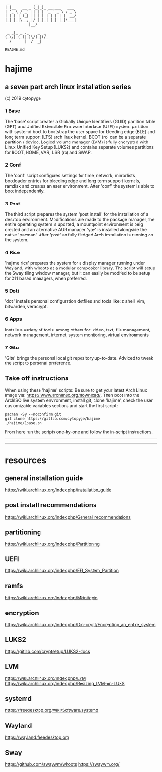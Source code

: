 ```
 _            _ _                
| |__   __ _ (_|_)_ __ ___   ___ 
| '_ \ / _` || | | '_ ` _ \ / _ \
| | | | (_| || | | | | | | |  __/
|_| |_|\__,_|/ |_|_| |_| |_|\___|
           |__/ 

 _ _|_ _ ._    _  _  
(_\/|_(_)|_)\/(_|(/_ 
  /      |  /  _|    

README.md
```
# hajime
## a seven part arch linux installation series
(c) 2019 cytopyge

### 1  Base
The 'base' script creates a Globally Unique Identifiers (GUID) partition table (GPT) and Unified Extensible Firmware Interface (UEFI) system partition with systemd boot to bootstrap the user space for bleeding edge (BLE) and long term support (LTS) arch linux kernel. BOOT (ro) can be a separate partition / device. Logical volume manager (LVM) is fully encrypted with Linux Unified Key Setup (LUKS2) and contains separate volumes partitions for ROOT, HOME, VAR, USR (ro) and SWAP.

### 2  Conf
The 'conf' script configures settings for time, network, mirrorlists, bootloader entries for bleeding edge and long term support kernels, ramdisk and creates an user environment. After 'conf' the system is able to boot independently.

### 3  Post
The third script prepares the system 'post install' for the installation of a desktop environment. Modifications are made to the package manager, the entire operating system is updated, a mountpoint environment is beig created and an alternative AUR manager 'yay' is installed alongside the native 'pacman'. After 'post' an fully fledged Arch installation is running on the system.

### 4  Rice
'hajime rice' prepares the system for a display manager running under Wayland, with wlroots as a modular compositor library. The script will setup the Sway tiling window manager, but it can easily be modifed to be setup for X11 based managers, when preferred.

### 5  Doti
'doti' installs personal configuration dotfiles and tools like: z shell, vim, bitwarden, veracrypt.

### 6  Apps
Installs a variety of tools, among others for: video, text, file management, network management, internet, system monitoring, virtual environments.

### 7  Gitu
'Gitu' brings the personal local git repository up-to-date. Adviced to tweak the script to personal preference.

## Take off instructions
When using these 'hajime' scripts:
Be sure to get your latest Arch Linux image via: https://www.archlinux.org/download/.
Then boot into the ArchISO live system environment, install git, clone 'hajime', check the user customizable variables sections and start the first script:

```
pacman -Sy --noconfirm git
git clone https://gitlab.com/cytopyge/hajime
./hajime/1base.sh
```

From here run the scripts one-by-one and follow the in-script instructions.

---
---

# resources

## general installation guide
https://wiki.archlinux.org/index.php/installation_guide

## post install recommendations
https://wiki.archlinux.org/index.php/General_recommendations

## partitioning
https://wiki.archlinux.org/index.php/Partitioning

## UEFI
https://wiki.archlinux.org/index.php/EFI_System_Partition

## ramfs
https://wiki.archlinux.org/index.php/Mkinitcpio

## encryption
https://wiki.archlinux.org/index.php/Dm-crypt/Encrypting_an_entire_system

## LUKS2
https://gitlab.com/cryptsetup/LUKS2-docs

## LVM
https://wiki.archlinux.org/index.php/LVM
https://wiki.archlinux.org/index.php/Resizing_LVM-on-LUKS

## systemd
https://freedesktop.org/wiki/Software/systemd

## Wayland
https://wayland.freedesktop.org

## Sway
https://github.com/swaywm/wlroots
https://swaywm.org/
